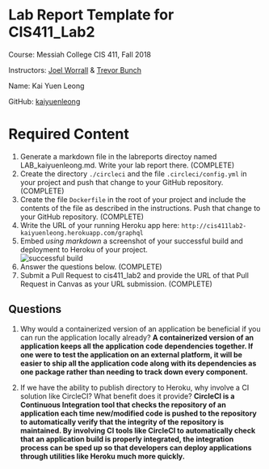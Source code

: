 # Lab Report Template for CIS411_Lab2
Course: Messiah College CIS 411, Fall 2018

Instructors: [Joel Worrall](https://github.com/tangollama) & [Trevor Bunch](https://github.com/trevordbunch)

Name: Kai Yuen Leong

GitHub: [kaiyuenleong](https://github.com/kaiyuenleong)

# Required Content

1. Generate a markdown file in the labreports directoy named LAB_kaiyuenleong.md. Write your lab report there. (COMPLETE)
2. Create the directory ```./circleci``` and the file ```.circleci/config.yml``` in your project and push that change to your GitHub repository. (COMPLETE)
3. Create the file ```Dockerfile``` in the root of your project and include the contents of the file as described in the instructions. Push that change to your GitHub repository. (COMPLETE)
4. Write the URL of your running Heroku app here: ```http://cis411lab2-kaiyuenleong.herokuapp.com/graphql``` 
5. Embed _using markdown_ a screenshot of your successful build and deployment to Heroku of your project.  
![successful build](https://github.com/kaiyuenleong/cis411_lab2/blob/master/labreports/successful_build.jpg "CircleCI successful build")
6. Answer the questions below. (COMPLETE)
7. Submit a Pull Request to cis411_lab2 and provide the URL of that Pull Request in Canvas as your URL submission. (COMPLETE)

## Questions
1. Why would a containerized version of an application be beneficial if you can run the application locally already? **A containerized version of an application keeps all the application code dependencies together. If one were to test the application on an external platform, it will be easier to ship all the application code along with its dependencies as one package rather than needing to track down every component.**

2. If we have the ability to publish directory to Heroku, why involve a CI solution like CircleCI? What benefit does it provide? **CircleCI is a Continuous Integration tool that checks the repository of an application each time new/modified code is pushed to the repository to automatically verify that the integrity of the repository is maintained. By involving CI tools like CircleCI to automatically check that an application build is properly integrated, the integration process can be sped up so that developers can deploy applications through utilities like Heroku much more quickly.**
